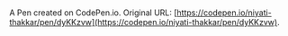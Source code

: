# 

A Pen created on CodePen.io. Original URL: [https://codepen.io/niyati-thakkar/pen/dyKKzvw](https://codepen.io/niyati-thakkar/pen/dyKKzvw).

